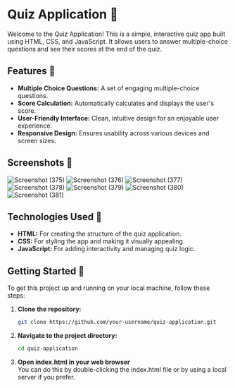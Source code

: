 # Quiz Application 📝

Welcome to the Quiz Application! This is a simple, interactive quiz app built using HTML, CSS, and JavaScript. It allows users to answer multiple-choice questions and see their scores at the end of the quiz.

## Features 🌟

- **Multiple Choice Questions:** A set of engaging multiple-choice questions.
- **Score Calculation:** Automatically calculates and displays the user's score.
- **User-Friendly Interface:** Clean, intuitive design for an enjoyable user experience.
- **Responsive Design:** Ensures usability across various devices and screen sizes.

## Screenshots 📸

![Screenshot (375)](https://github.com/user-attachments/assets/197457be-ffcd-4f25-8b70-ce4ea733336a)
![Screenshot (376)](https://github.com/user-attachments/assets/4f0c0367-d3b4-4867-9c33-d7c4e2921c04)
![Screenshot (377)](https://github.com/user-attachments/assets/42a7ac60-7598-43c3-a388-85917ae98705)
![Screenshot (378)](https://github.com/user-attachments/assets/76f5a4ab-f436-4bb6-83c3-20fe3bbd4ec9)
![Screenshot (379)](https://github.com/user-attachments/assets/16a26cd5-1517-48a0-83a3-f2a0a7b821aa)
![Screenshot (380)](https://github.com/user-attachments/assets/1db00e65-056f-40e2-a0ce-add14699e2f6)
![Screenshot (381)](https://github.com/user-attachments/assets/a6428d2a-a4fa-49c5-a998-96a658cdf8b5)


## Technologies Used 🚀

- **HTML:** For creating the structure of the quiz application.
- **CSS:** For styling the app and making it visually appealing.
- **JavaScript:** For adding interactivity and managing quiz logic.

## Getting Started 🚀

To get this project up and running on your local machine, follow these steps:

1. **Clone the repository:**

   ```bash
   git clone https://github.com/your-username/quiz-application.git

2. **Navigate to the project directory:**
   ```bash
   cd quiz-application
3. **Open index.html in your web browser** <br>
   You can do this by double-clicking the index.html file or by using a local server if you prefer.
